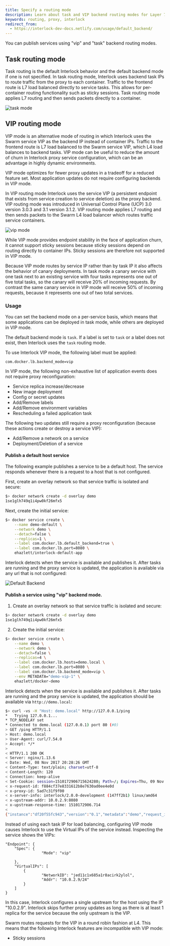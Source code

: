 ```yaml
---
title: Specify a routing mode
description: Learn about task and VIP backend routing modes for Layer 7 routing
keywords: routing, proxy, interlock
redirect_from:
  - https://interlock-dev-docs.netlify.com/usage/default_backend/
---
```


You can publish services using "vip" and "task" backend routing modes.

## Task routing mode

Task routing is the default Interlock behavior and the default backend mode if one is not specified.
In task routing mode, Interlock uses backend task IPs to route traffic from the proxy to each container.
Traffic to the frontend route is L7 load balanced directly to service tasks.
This allows for per-container routing functionality such as sticky sessions.
Task routing mode applies L7 routing and then sends packets directly to a container.

![task mode](../../images/interlock-task-mode.png)

## VIP routing mode

VIP mode is an alternative mode of routing in which Interlock uses the Swarm service VIP as the backend IP instead of container IPs.
Traffic to the frontend route is L7 load balanced to the Swarm service VIP, which L4 load balances to backend tasks.
VIP mode can be useful to reduce the amount of churn in Interlock proxy service configuration, which can be an advantage in highly dynamic environments.

VIP mode optimizes for fewer proxy updates in a tradeoff for a reduced feature set.
Most application updates do not require configuring backends in VIP mode.

In VIP routing mode Interlock uses the service VIP (a persistent endpoint that exists from service creation to service deletion) as the proxy backend.
VIP routing mode was introduced in Universal Control Plane (UCP) 3.0 version 3.0.3 and 3.1 version 3.1.2.
VIP routing mode applies L7 routing and then sends packets to the Swarm L4 load balancer which routes traffic service containers.

![vip mode](../../images/interlock-vip-mode.png)

While VIP mode provides endpoint stability in the face of application churn, it cannot support sticky sessions because sticky sessions depend on routing directly to container IPs.
Sticky sessions are therefore not supported in VIP mode.

Because VIP mode routes by service IP rather than by task IP it also affects the behavior of canary deployments.
In task mode a canary service with one task next to an existing service with four tasks represents one out of five total tasks, so the canary will receive 20% of incoming requests.
By contrast the same canary service in VIP mode will receive 50% of incoming requests, because it represents one out of two total services.

### Usage
You can set the backend mode on a per-service basis, which means that some applications can be deployed in task mode, while others are deployed in VIP mode.

The default backend mode is `task`. If a label is set to `task` or a label does not exist, then Interlock uses the `task` routing mode.

To use Interlock VIP mode, the following label must be applied:

```
com.docker.lb.backend_mode=vip
```

In VIP mode, the following non-exhaustive list of application events does not require proxy reconfiguration:

- Service replica increase/decrease
- New image deployment
- Config or secret updates
- Add/Remove labels
- Add/Remove environment variables
- Rescheduling a failed application task

The following two updates still require a proxy reconfiguration (because these actions create or destroy a service VIP):

- Add/Remove a network on a service
- Deployment/Deletion of a service

#### Publish a default host service

The following example publishes a service to be a default host. The service responds
whenever there is a request to a host that is not configured.

First, create an overlay network so that service traffic is isolated and secure:

```bash
$> docker network create -d overlay demo
1se1glh749q1i4pw0kf26mfx5
```

Next, create the initial service:

```bash
$> docker service create \
    --name demo-default \
    --network demo \
    --detach=false \
    --replicas=1 \
    --label com.docker.lb.default_backend=true \
    --label com.docker.lb.port=8080 \
    ehazlett/interlock-default-app
```

Interlock detects when the service is available and publishes it. After tasks are running
and the proxy service is updated, the application is available via any url that is not
configured:


![Default Backend](../../images/interlock_default_backend.png)

#### Publish a service using "vip" backend mode.

1. Create an overlay network so that service traffic is isolated and secure:

```bash
$> docker network create -d overlay demo
1se1glh749q1i4pw0kf26mfx5
```

2. Create the initial service:

```bash
$> docker service create \
    --name demo \
    --network demo \
    --detach=false \
    --replicas=4 \
    --label com.docker.lb.hosts=demo.local \
    --label com.docker.lb.port=8080 \
    --label com.docker.lb.backend_mode=vip \
    --env METADATA="demo-vip-1" \
    ehazlett/docker-demo
```

Interlock detects when the service is available and publishes it. After tasks are running
and the proxy service is updated, the application should be available via `http://demo.local`:

```bash
$> curl -vs -H "Host: demo.local" http://127.0.0.1/ping
*   Trying 127.0.0.1...
* TCP_NODELAY set
* Connected to demo.local (127.0.0.1) port 80 (#0)
> GET /ping HTTP/1.1
> Host: demo.local
> User-Agent: curl/7.54.0
> Accept: */*
>
< HTTP/1.1 200 OK
< Server: nginx/1.13.6
< Date: Wed, 08 Nov 2017 20:28:26 GMT
< Content-Type: text/plain; charset=utf-8
< Content-Length: 120
< Connection: keep-alive
< Set-Cookie: session=1510172906715624280; Path=/; Expires=Thu, 09 Nov 2017 20:28:26 GMT; Max-Age=86400
< x-request-id: f884cf37e8331612b8e7630ad0ee4e0d
< x-proxy-id: 5ad7c31f9f00
< x-server-info: interlock/2.0.0-development (147ff2b1) linux/amd64
< x-upstream-addr: 10.0.2.9:8080
< x-upstream-response-time: 1510172906.714
<
{"instance":"df20f55fc943","version":"0.1","metadata":"demo","request_id":"f884cf37e8331612b8e7630ad0ee4e0d"}
```

Instead of using each task IP for load balancing, configuring VIP mode causes Interlock to use
the Virtual IPs of the service instead. Inspecting the service shows the VIPs:

```
"Endpoint": {
	"Spec": {
                "Mode": "vip"

	},
	"VirtualIPs": [
		{
        	    "NetworkID": "jed11c1x685a1r8acirk2ylol",
        	    "Addr": "10.0.2.9/24"
		}
	]
}

```

In this case, Interlock configures a single upstream for the host using the IP "10.0.2.9". Interlock
 skips further proxy updates as long as there is at least 1 replica for the service because the only upstream is the VIP.

Swarm routes requests for the VIP in a round robin fashion at L4. This means that the following Interlock features are
incompatible with VIP mode:

- Sticky sessions
